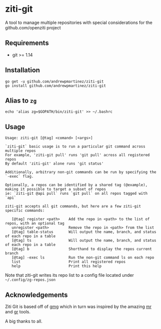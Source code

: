 # ziti-git
A tool to manage multiple repositories with special considerations for the github.com/openziti project

## Requirements
- git >= 1.14

## Installation
```
go get -u github.com/andrewpmartinez/ziti-git
go install github.com/andrewpmartinez/ziti-git
```

## Alias to `zg`
```
echo 'alias zg=$GOPATH/bin/ziti-git' >> ~/.bashrc
```

## Usage
```
Usage: ziti-git [@tag] <comand> [<args>]

`ziti-git` basic usage is to run a particular git command across multiple repos
For example, 'ziti-git pull' runs 'git pull' across all registered repos
By default 'ziti-git' alone runs 'git status'

Additionally, arbitrary non-git commands can be run by specifying the `-exec` flag.

Optionally, a repos can be identified by a shared tag (@example), making it possible to target a subset of repos
ie: `ziti-git @api pull` runs `git pull` on all repos tagged with `api`

ziti-git accepts all git commands, but here are a few ziti-git specific commands:

   [@tag] register <path>    Add the repo in <path> to the list of repos, with an optional tag
   unregister <path>         Remove the repo in <path> from the list
   [@tag] table-status       Will output the name, branch, and status of each repo in a table
   [@tag] ts                 Will output the name, branch, and status of each repo in a table
   [@tag] b                  Shorthand to display the repos current branch
   [@tag] -exec ls           Run the non-git command ls on each repo
   list                      Print all registered repos
   help                      Print this help
```
Note that ziti-git writes its repo list to a config file located under `~/.config/zg-repos.json`

## Acknowledgements
Ziti Git is based off of [gmg](https://github.com/abrochard/go-many-git) which in turn was inspired by the amazing [mr](https://myrepos.branchable.com) and [gr](https://github.com/mixu/gr) tools.

A big thanks to all.
